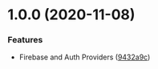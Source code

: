 # 1.0.0 (2020-11-08)


### Features

* Firebase and Auth Providers ([9432a9c](https://github.com/monx-dev/default-providers/commit/9432a9c24742d13cd2091819700a78c1e92933cc))
